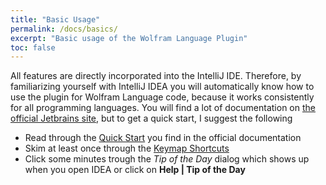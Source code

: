 ```yaml
---
title: "Basic Usage"
permalink: /docs/basics/
excerpt: "Basic usage of the Wolfram Language Plugin"
toc: false
---
```


All features are directly incorporated into the IntelliJ IDE.
Therefore, by familiarizing yourself with IntelliJ IDEA you will automatically know how to use the plugin for Wolfram
 Language code, because it works consistently for all 
programming languages.
You will find a lot of documentation on [the official Jetbrains site](https://www.jetbrains.com/idea/documentation/), but to get a quick start, I suggest the following

* Read through the [Quick Start](https://www.jetbrains.com/help/idea/discover-intellij-idea.html) you find in the official documentation
* Skim at least once through the [Keymap Shortcuts](http://www.jetbrains.com/idea/docs/IntelliJIDEA_ReferenceCard.pdf)
* Click some minutes trough the _Tip of the Day_ dialog which shows up when you open IDEA or click on **Help | Tip of
 the Day**
 
 